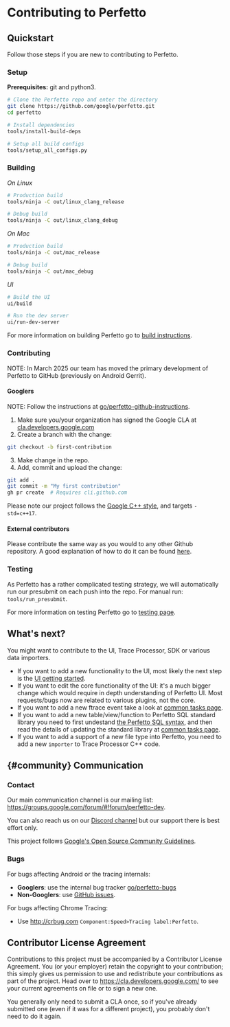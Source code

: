 # Contributing to Perfetto

## Quickstart

Follow those steps if you are new to contributing to Perfetto.

### Setup

**Prerequisites:** git and python3.

```sh
# Clone the Perfetto repo and enter the directory
git clone https://github.com/google/perfetto.git
cd perfetto

# Install dependencies
tools/install-build-deps

# Setup all build configs
tools/setup_all_configs.py
```

### Building

_On Linux_

```sh
# Production build
tools/ninja -C out/linux_clang_release

# Debug build
tools/ninja -C out/linux_clang_debug
```

_On Mac_

```sh
# Production build
tools/ninja -C out/mac_release

# Debug build
tools/ninja -C out/mac_debug
```

_UI_

```sh
# Build the UI
ui/build

# Run the dev server
ui/run-dev-server
```

For more information on building Perfetto go to [build instructions](build-instructions).

### Contributing

NOTE: In March 2025 our team has moved the primary development of Perfetto
to GitHub (previously on Android Gerrit).

#### Googlers

NOTE: Follow the instructions at [go/perfetto-github-instructions](http://go/perfetto-github-instructions).

1. Make sure you/your organization has signed the Google CLA at [cla.developers.google.com](https://cla.developers.google.com/)
2. Create a branch with the change:

```sh
git checkout -b first-contribution
```

3. Make change in the repo.
4. Add, commit and upload the change:

```sh
git add .
git commit -m "My first contribution"
gh pr create  # Requires cli.github.com
```

Please note our project follows the [Google C++ style](https://google.github.io/styleguide/cppguide.html), and targets `-std=c++17`.

#### External contributors

Please contribute the same way as you would to any other Github repository.
A good explanation of how to do it can be found [here](https://docs.github.com/en/get-started/exploring-projects-on-github/contributing-to-a-project).

### Testing

As Perfetto has a rather complicated testing strategy, we will automatically run our presubmit on each push into the repo.
For manual run: `tools/run_presubmit`.

For more information on testing Perfetto go to [testing page](testing).

## What's next?

You might want to contribute to the UI, Trace Processor, SDK or various data importers.

- If you want to add a new functionality to the UI, most likely the next step is the [UI getting started](ui-getting-started).
- If you want to edit the core functionality of the UI: it's a much bigger change which would require in depth understanding of Perfetto UI. Most requests/bugs now are related to various plugins, not the core.
- If you want to add a new ftrace event take a look at [common tasks page](common-tasks).
- If you want to add a new table/view/function to Perfetto SQL standard library you need to first undestand [the Perfetto SQL syntax](/docs/analysis/perfetto-sql-syntax.md), and then read the details of updating the standard library at [common tasks page](common-tasks).
- If you want to add a support of a new file type into Perfetto, you need to add a new `importer` to Trace Processor C++ code.

## {#community} Communication

### Contact

Our main communication channel is our mailing list: https://groups.google.com/forum/#!forum/perfetto-dev.

You can also reach us on our [Discord channel](https://discord.gg/35ShE3A) but our support there is best effort only.

This project follows
[Google's Open Source Community Guidelines](https://opensource.google/conduct/).

### Bugs

For bugs affecting Android or the tracing internals:

- **Googlers**: use the internal bug tracker [go/perfetto-bugs](http://goto.google.com/perfetto-bugs)
- **Non-Googlers**: use [GitHub issues](https://github.com/google/perfetto/issues).

For bugs affecting Chrome Tracing:

- Use http://crbug.com `Component:Speed>Tracing label:Perfetto`.

## Contributor License Agreement

Contributions to this project must be accompanied by a Contributor License
Agreement. You (or your employer) retain the copyright to your contribution;
this simply gives us permission to use and redistribute your contributions as
part of the project. Head over to <https://cla.developers.google.com/> to see
your current agreements on file or to sign a new one.

You generally only need to submit a CLA once, so if you've already submitted one
(even if it was for a different project), you probably don't need to do it
again.
